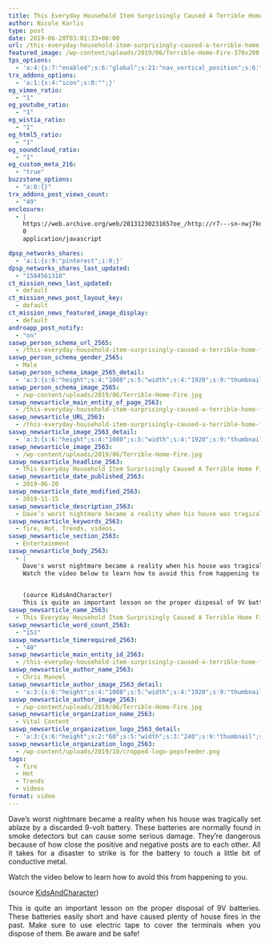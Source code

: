 ```yaml
---
title: This Everyday Household Item Surprisingly Caused A Terrible Home Fire
author: Nicole Karlis
type: post
date: 2019-06-20T03:01:33+00:00
url: /this-everyday-household-item-surprisingly-caused-a-terrible-home-fire/
featured_image: /wp-content/uploads/2019/06/Terrible-Home-Fire-370x208.jpg
tps_options:
  - 'a:4:{s:7:"enabled";s:6:"global";s:21:"nav_vertical_position";s:6:"global";s:23:"nav_hide_on_first_slide";b:0;s:23:"slide_loading_mechanism";s:6:"global";}'
trx_addons_options:
  - 'a:1:{s:4:"icon";s:0:"";}'
eg_vimeo_ratio:
  - "1"
eg_youtube_ratio:
  - "1"
eg_wistia_ratio:
  - "1"
eg_html5_ratio:
  - "1"
eg_soundcloud_ratio:
  - "1"
eg_custom_meta_216:
  - "true"
buzzstone_options:
  - "a:0:{}"
trx_addons_post_views_count:
  - "49"
enclosure:
  - |
    https://web.archive.org/web/20131230231657oe_/http://r7---sn-nwj7knle.googlevideo.com/videoplayback?itag=18&key=yt5&ip=207.241.237.141&sver=3&ms=au&source=youtube&mt=1388445355&ratebypass=yes&id=392247db55a600b7&expire=1388471398&fexp=941265%2C909717%2C932295%2C936912%2C936910%2C923305%2C936913%2C907231%2C907240%2C921090&upn=GK0RE5Udm8o&ipbits=0&mv=m&sparams=id%2Cip%2Cipbits%2Citag%2Cratebypass%2Csource%2Cupn%2Cexpire&signature=AB5828D1967A97BC576CD8B80F1D7090AE1E974E.E55237D0C8AE7A6A861737C069E98DDF8DB29DA4
    0
    application/javascript

dpsp_networks_shares:
  - 'a:1:{s:9:"pinterest";i:0;}'
dpsp_networks_shares_last_updated:
  - "1584561318"
ct_mission_news_last_updated:
  - default
ct_mission_news_post_layout_key:
  - default
ct_mission_news_featured_image_display:
  - default
androapp_post_notify:
  - "on"
saswp_person_schema_url_2565:
  - /this-everyday-household-item-surprisingly-caused-a-terrible-home-fire/
saswp_person_schema_gender_2565:
  - Male
saswp_person_schema_image_2565_detail:
  - 'a:3:{s:6:"height";s:4:"1080";s:5:"width";s:4:"1920";s:9:"thumbnail";s:77:"/wp-content/uploads/2019/06/Terrible-Home-Fire.jpg";}'
saswp_person_schema_image_2565:
  - /wp-content/uploads/2019/06/Terrible-Home-Fire.jpg
saswp_newsarticle_main_entity_of_page_2563:
  - /this-everyday-household-item-surprisingly-caused-a-terrible-home-fire/
saswp_newsarticle_URL_2563:
  - /this-everyday-household-item-surprisingly-caused-a-terrible-home-fire/
saswp_newsarticle_image_2563_detail:
  - 'a:3:{s:6:"height";s:4:"1080";s:5:"width";s:4:"1920";s:9:"thumbnail";s:77:"/wp-content/uploads/2019/06/Terrible-Home-Fire.jpg";}'
saswp_newsarticle_image_2563:
  - /wp-content/uploads/2019/06/Terrible-Home-Fire.jpg
saswp_newsarticle_headline_2563:
  - This Everyday Household Item Surprisingly Caused A Terrible Home Fire
saswp_newsarticle_date_published_2563:
  - 2019-06-20
saswp_newsarticle_date_modified_2563:
  - 2019-11-15
saswp_newsarticle_description_2563:
  - Dave’s worst nightmare became a reality when his house was tragically set ablaze by a discarded 9-volt battery. These batteries are normally found in smoke detectors but can cause some serious damage. They’re dangerous because of how close the positive and negative posts are to each other. All it takes for a disaster to strike…
saswp_newsarticle_keywords_2563:
  - fire, Hot, Trends, videos,
saswp_newsarticle_section_2563:
  - Entertainment
saswp_newsarticle_body_2563:
  - |
    Dave's worst nightmare became a reality when his house was tragically set ablaze by a discarded 9-volt battery. These batteries are normally found in smoke detectors but can cause some serious damage. They're dangerous because of how close the positive and negative posts are to each other. All it takes for a disaster to strike is for the battery to touch a little bit of conductive metal.
    Watch the video below to learn how to avoid this from happening to you.
    ﻿

    (source KidsAndCharacter)
    This is quite an important lesson on the proper disposal of 9V batteries. These batteries easily short and have caused plenty of house fires in the past. Make sure to use electric tape to cover the terminals when you dispose of them. Be aware and be safe!
saswp_newsarticle_name_2563:
  - This Everyday Household Item Surprisingly Caused A Terrible Home Fire
saswp_newsarticle_word_count_2563:
  - "151"
saswp_newsarticle_timerequired_2563:
  - "40"
saswp_newsarticle_main_entity_id_2563:
  - /this-everyday-household-item-surprisingly-caused-a-terrible-home-fire/
saswp_newsarticle_author_name_2563:
  - Chris Manoel
saswp_newsarticle_author_image_2563_detail:
  - 'a:3:{s:6:"height";s:4:"1080";s:5:"width";s:4:"1920";s:9:"thumbnail";s:77:"/wp-content/uploads/2019/06/Terrible-Home-Fire.jpg";}'
saswp_newsarticle_author_image_2563:
  - /wp-content/uploads/2019/06/Terrible-Home-Fire.jpg
saswp_newsarticle_organization_name_2563:
  - Vital Content
saswp_newsarticle_organization_logo_2563_detail:
  - 'a:3:{s:6:"height";s:2:"60";s:5:"width";s:3:"240";s:9:"thumbnail";s:82:"/wp-content/uploads/2019/10/cropped-logo-pepsfeeder.png";}'
saswp_newsarticle_organization_logo_2563:
  - /wp-content/uploads/2019/10/cropped-logo-pepsfeeder.png
tags:
  - fire
  - Hot
  - Trends
  - videos
format: video
---
```


<p style="text-align: justify;">
  Dave&#8217;s worst nightmare became a reality when his house was tragically set ablaze by a discarded 9-volt battery. These batteries are normally found in smoke detectors but can cause some serious damage. They&#8217;re dangerous because of how close the positive and negative posts are to each other. All it takes for a disaster to strike is for the battery to touch a little bit of conductive metal.
</p>

<p style="text-align: justify;">
  Watch the video below to learn how to avoid this from happening to you.
</p>

(source <a href="https://web.archive.org/web/20150112012356/https://www.youtube.com/channel/UCciPc9a8fVN_5lPcjT2UpPw" target="_blank" rel="noopener noreferrer">KidsAndCharacter</a>)

<p style="text-align: justify;">
  This is quite an important lesson on the proper disposal of 9V batteries. These batteries easily short and have caused plenty of house fires in the past. Make sure to use electric tape to cover the terminals when you dispose of them. Be aware and be safe!
</p>
